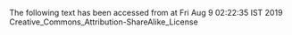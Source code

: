 The following text has been accessed from at Fri Aug 9 02:22:35 IST 2019
Creative_Commons_Attribution-ShareAlike_License
